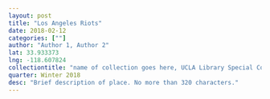```yaml
---
layout: post
title: "Los Angeles Riots"
date: 2018-02-12
categories: [""]
author: "Author 1, Author 2"
lat: 33.933373
lng: -118.607824
collectiontitle: "name of collection goes here, UCLA Library Special Collections"
quarter: Winter 2018
desc: "Brief description of place. No more than 320 characters."
---
```

